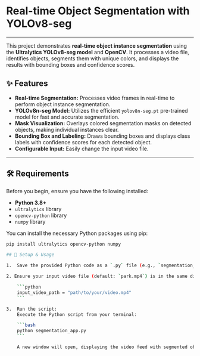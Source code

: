 # Real-time Object Segmentation with YOLOv8-seg

---

This project demonstrates **real-time object instance segmentation** using the **Ultralytics YOLOv8-seg model** and **OpenCV**. It processes a video file, identifies objects, segments them with unique colors, and displays the results with bounding boxes and confidence scores.

## ✨ Features

* **Real-time Segmentation:** Processes video frames in real-time to perform object instance segmentation.
* **YOLOv8n-seg Model:** Utilizes the efficient `yolov8n-seg.pt` pre-trained model for fast and accurate segmentation.
* **Mask Visualization:** Overlays colored segmentation masks on detected objects, making individual instances clear.
* **Bounding Box and Labeling:** Draws bounding boxes and displays class labels with confidence scores for each detected object.
* **Configurable Input:** Easily change the input video file.

---

## 🛠️ Requirements

Before you begin, ensure you have the following installed:

* **Python 3.8+**
* `ultralytics` library
* `opencv-python` library
* `numpy` library

You can install the necessary Python packages using pip:

```bash
pip install ultralytics opencv-python numpy

## 🚀 Setup & Usage

1.  Save the provided Python code as a `.py` file (e.g., `segmentation_app.py`).

2. Ensure your input video file (default: `park.mp4`) is in the same directory as the Python script. If your video is elsewhere, update the `input_video_path` variable in the script to point to its location:

    ```python
    input_video_path = "path/to/your/video.mp4"
    ```

3.  Run the script:
    Execute the Python script from your terminal:

    ```bash
    python segmentation_app.py
    ```

    A new window will open, displaying the video feed with segmented objects.
